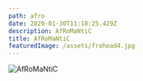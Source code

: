```yaml
---
path: afro
date: 2020-01-30T11:18:25.429Z
description: AfRoMaNtiC
title: AfRoMaNtiC
featuredImage: /assets/frohead4.jpg
---
```

![AfRoMaNtiC](/assets/frohead4.jpg "AfRoMaNtiC")
